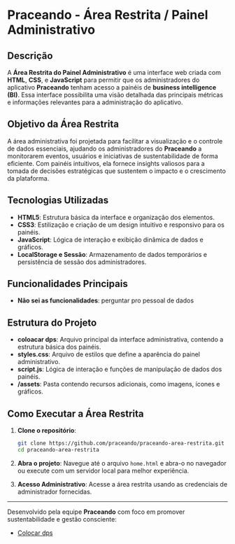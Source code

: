 # Praceando - Área Restrita / Painel Administrativo

## Descrição

A **Área Restrita do Painel Administrativo** é uma interface web criada com **HTML**, **CSS**, e **JavaScript** para permitir que os administradores do aplicativo **Praceando** tenham acesso a painéis de **business intelligence (BI)**. Essa interface possibilita uma visão detalhada das principais métricas e informações relevantes para a administração do aplicativo.

## Objetivo da Área Restrita

A área administrativa foi projetada para facilitar a visualização e o controle de dados essenciais, ajudando os administradores do **Praceando** a monitorarem eventos, usuários e iniciativas de sustentabilidade de forma eficiente. Com painéis intuitivos, ela fornece insights valiosos para a tomada de decisões estratégicas que sustentem o impacto e o crescimento da plataforma.

## Tecnologias Utilizadas

- **HTML5**: Estrutura básica da interface e organização dos elementos.
- **CSS3**: Estilização e criação de um design intuitivo e responsivo para os painéis.
- **JavaScript**: Lógica de interação e exibição dinâmica de dados e gráficos.
- **LocalStorage e Sessão**: Armazenamento de dados temporários e persistência de sessão dos administradores.

<!-- Colocar o resto dps -->

## Funcionalidades Principais

- **Não sei as funcionalidades**: perguntar pro pessoal de dados

## Estrutura do Projeto

- **coloacar dps**: Arquivo principal da interface administrativa, contendo a estrutura básica dos painéis.
- **styles.css**: Arquivo de estilos que define a aparência do painel administrativo.
- **script.js**: Lógica de interação e funções de manipulação de dados dos painéis.
- **/assets**: Pasta contendo recursos adicionais, como imagens, ícones e gráficos.

## Como Executar a Área Restrita

1. **Clone o repositório**:
   ```bash
   git clone https://github.com/praceando/praceando-area-restrita.git
   cd praceando-area-restrita
   ```

2. **Abra o projeto**: Navegue até o arquivo `home.html` e abra-o no navegador ou execute com um servidor local para melhor experiência.

3. **Acesso Administrativo**: Acesse a área restrita usando as credenciais de administrador fornecidas.

---

Desenvolvido pela equipe **Praceando** com foco em promover sustentabilidade e gestão consciente:
- [Colocar dps](https://github.com/seu-usuario)